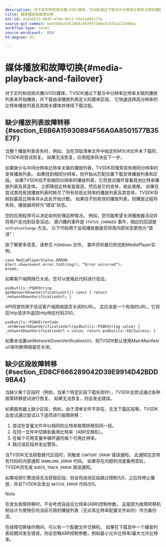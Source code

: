 ```yaml
---
description: 对于实时和视频点播(VOD)媒体，TVSDK通过下载与中分辨率比特率关联的播放列表来开始播放，并下载由该播放列表定义的媒体区段。 它快速选择高分辨率的比特率播放列表及其相关媒体并继续下载过程。
title: 媒体播放和故障切换
exl-id: 43a44631-0b45-4f4e-8ec3-d3e1a0d5c71a
source-git-commit: be43bbbd1051886c8979ff590a3197b2a7249b6a
workflow-type: tm+mt
source-wordcount: '654'
ht-degree: 0%

---
```


# 媒体播放和故障切换{#media-playback-and-failover}

对于实时和视频点播(VOD)媒体，TVSDK通过下载与中分辨率比特率关联的播放列表来开始播放，并下载由该播放列表定义的媒体区段。 它快速选择高分辨率的比特率播放列表及其相关媒体并继续下载过程。

## 缺少播放列表故障转移 {#section_E6B6A15930894F56A0A8501577B35E7F}

当整个播放列表丢失时，例如，当在顶级清单文件中指定的M3U8文件未下载时，TVSDK将尝试恢复。 如果无法恢复，应用程序将决定下一步。

如果缺少与中间分辨率比特率关联的播放列表，TVSDK将搜索具有相同分辨率的变体播放列表。 如果找到相同分辨率，则开始从匹配位置下载变体播放列表和区段。 如果TVSDK找不到相同分辨率的播放列表，它将尝试循环查看其他比特率播放列表及其变体。 立即降低比特率是首选，然后是它的变体，依此类推。 如果在尝试查找有效播放列表时耗尽了所有较低比特率的播放列表及其变体，TVSDK将转到最高比特率并从此处开始计数。 如果找不到有效的播放列表，则播放过程将失败，播放器将转为“错误”状态。

您的应用程序可以决定如何处理这种情况。 例如，您可能希望关闭播放器活动并将用户定向到目录活动。 感兴趣的事件是 `STATUS_CHANGED` 事件，相应的回调是 `onStatusChange` 方法。 以下代码用于监视播放器是否将其内部状态更改为“错误”：

欲了解更多信息，请参见 `PSDKDemo` 文件。 事件侦听器已附加到MediaPlayer实例。

```
case MediaPlayerStatus.ERROR: 
Alert.show(event.error.toString(), “Error occurred”); 
break;
```

如果客户端网络已关闭，您可以使用此代码进行验证。

```
psdkutils::PSDKString 
getNetworkDownVerificationUrl() const { return 
_networkDownVerificationUrl; }
```

API将提供用于验证客户端网络是否关闭的URL。 这应该是一个有效的URL，它将在http请求中返回http响应代码200。

```
psdkutils::PSDKErrorCode 
 setNetworkDownVerificationUrl(psdkutils::PSDKString value) {  
_networkDownVerificationUrl = value; return psdkutils::kECSuccess; }
```

如果未设置setNetworkDownVerificationUrl，则TVSDK默认使用MainManifest url来判断网络是否关闭。

## 缺少区段故障转移 {#section_ED8CF666289042D39E9914D42BDD9BA4}

当缺少某个区段时（例如，当某个特定区段下载失败时），TVSDK会尝试通过各种故障转移尝试进行恢复。 如果无法恢复，则会发出错误。

如果服务器上缺少区段，例如，由于清单文件不存在、无法下载区段等，TVSDK会尝试通过尝试以下选项进行故障转移：

1. 尝试在变量文件中以相同的比特率故障转移到同一段。
1. 在同一文件中切换到备用比特率（ABR交换机）。
1. 在每个可用变量中循环遍历每个可用比特率。
1. 跳过该区段并发出警告。

当TVSDK无法获取替代区段时，将触发 `CONTENT_ERROR` 错误通知。 此通知包含带有代码的内部通知 `DOWNLOAD_ERROR` 代码。 如果存在问题的流是备用音轨，TVSDK将生成 `AUDIO_TRACK_ERROR` 错误通知。

如果视频引擎连续无法获取区段，则会将连续区段跳过限制为5，之后将停止播放，并且TVSDK会发出 `NATIVE_ERROR` 代码为5。

>[!NOTE]
>
>在发生故障转移时，不会考虑自适应比特率(ABR)控制参数。 这是因为故障转移机制设计为使用任何当前可用的播放列表（无论其比特率配置文件如何）作为备份流。
>
>在故障切换操作期间，可以有一个配置文件交换机。 如果在下载其中一个播放列表段期间发生错误，则会忽略ABR控制参数，例如最小允许比特率/最大允许比特率。
